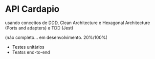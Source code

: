 # API Cardapio 

usando conceitos de DDD, Clean Architecture e Hexagonal Architecture (Ports and adapters) e TDD (Jest)

(não completo... em desenvolvimento. 20%/100%)

- Testes unitários 
- Teatss end-to-end
